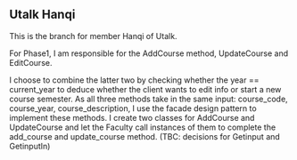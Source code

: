 ## Utalk Hanqi

This is the branch for member Hanqi of Utalk. 

For Phase1, I am responsible for the AddCourse method, UpdateCourse and EditCourse. 

I choose to combine the latter two by checking whether the year == current_year to deduce whether the client wants to edit info or start a new course semester. 
As all three methods take in the same input: course_code, course_year, course_description, I use the facade design pattern to implement these methods. I create two classes for AddCourse and UpdateCourse and let the Faculty call instances of them to complete the add_course and update_course method. 
(TBC: decisions for Getinput and GetinputIn) 
